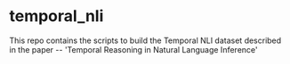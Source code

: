 # temporal_nli
This repo contains the scripts to build the Temporal NLI dataset described in the paper -- 'Temporal Reasoning in Natural Language Inference'
